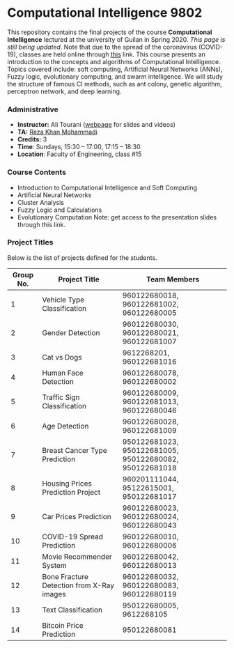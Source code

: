 # Computational Intelligence 9802
This repository contains the final projects of the course **Computational Intelligence** lectured at the university of Guilan in Spring 2020. *This page is still being updated*. Note that due to the spread of the coronavirus (COVID-19), classes are held online through [this](https://ecent.guilan.ac.ir/ "this") link. This course presents an introduction to the concepts and algorithms of Computational Intelligence. Topics covered include: soft computing, Artificial Neural Networks (ANNs), Fuzzy logic, evolutionary computing, and swarm intelligence. We will study the structure of famous CI methods, such as ant colony, genetic algorithm, perceptron network, and deep learning.

### Administrative
- **Instructor:** Ali Tourani ([webpage](http://alitourani.ir/downloadable-files/ "webpage") for slides and videos)
- **TA:** [Reza Khan Mohammadi](https://ledengary.github.io/ "Reza Khan Mohammadi")
- **Credits:** 3
- **Time**: Sundays, 15:30 – 17:00, 17:15 – 18:30
- **Location**: Faculty of Engineering, class #15

### Course Contents
- Introduction to Computational Intelligence and Soft Computing
- Artificial Neural Networks
- Cluster Analysis
- Fuzzy Logic and Calculations
- Evolutionary Computation
Note: get access to the presentation slides through this link.

### Project Titles
Below is the list of projects defined for the students.

|  Group No. | Project Title  | Team Members  |
| ------------ | ------------ | ------------ |
| 1 | Vehicle Type Classification | 960122680018, 960122681002, 960122680005 |
| 2 | Gender Detection  | 960122680030, 960122680021, 960122681007 |
| 3 | Cat vs Dogs | 9612268201, 960122681016 |
| 4 | Human Face Detection | 960122680078, 960122680002 |
| 5 | Traffic Sign Classification | 960122680009, 960122681013, 960122680046 |
| 6 | Age Detection | 960122680028, 960122681009 |
| 7 | Breast Cancer Type Prediction | 950122681023, 950122681005, 950122680082, 950122681018 |
| 8 | Housing Prices Prediction Project | 960201111044, 95122615001, 950122681017 |
| 9 | Car Prices Prediction | 960122680023, 960122680024, 960122680043 |
| 10 | COVID-19 Spread Prediction | 960122680010, 960122680006 |
| 11 | Movie Recommender System | 960122680042, 960122680013 |
| 12 | Bone Fracture Detection from X-Ray images | 960122680032, 960122680083, 960122680119 |
| 13 | Text Classification | 950122680005, 9612268105 |
| 14 | Bitcoin Price Prediction | 950122680081 |
